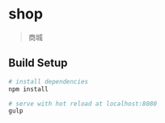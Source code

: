 # shop

> 商城

## Build Setup

``` bash
# install dependencies
npm install

# serve with hot reload at localhost:8080
gulp 

```

